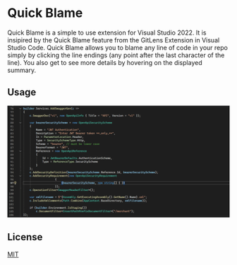 # Quick Blame

Quick Blame is a simple to use extension for Visual Studio 2022. It is insipired by the Quick Blame feature from the GitLens Extension in Visual Studio Code.
Quick Blame allows you to blame any line of code in your repo simply by clicking the line endings (any point after the last character of the line). You also get to see more details by hovering on the displayed summary.

## Usage

![Demo Gif](VSGitBlame/Resources/demo.gif)

## License

[MIT](VSGitBlame/Resources/LICENSE)

